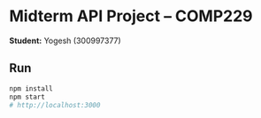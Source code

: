 # Midterm API Project – COMP229

**Student:** Yogesh (300997377)

## Run
```bash
npm install
npm start
# http://localhost:3000
